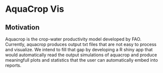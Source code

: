 # AquaCrop Vis

## Motivation
Aquacrop is the crop-water productivity model developed by FAO. Currently, aquacrop produces output txt files that are not easy to process and visualize. We intend to fill that gap by developing a R shiny app that would automatically read the output simulations of aquacrop and produce meaningfull plots and statistics that the user can automatically embed into reports. 
